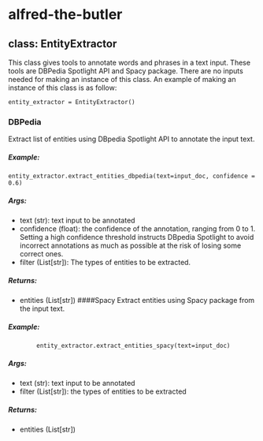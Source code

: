 # alfred-the-butler
## class: EntityExtractor
This class gives tools to annotate words and phrases in a text input. These tools are DBPedia Spotlight API and Spacy package. There are no inputs needed for making an instance of this class. An example of making an instance of this class is as follow:
```
entity_extractor = EntityExtractor()
```
### DBPedia
Extract list of entities using DBpedia Spotlight API to annotate the input text. 
##### Example: 
```
entity_extractor.extract_entities_dbpedia(text=input_doc, confidence = 0.6)
```
##### Args:
- text (str): text input to be annotated
- confidence (float): the confidence of the annotation, ranging from 0 to 1. Setting a high confidence threshold instructs DBpedia Spotlight to avoid incorrect annotations as much as possible at the risk of losing some correct ones.
- filter (List[str]): The types of entities to be extracted.
##### Returns:
- entities (List[str])
####Spacy
Extract entities using Spacy package from the input text.
##### Example:
```
        entity_extractor.extract_entities_spacy(text=input_doc)
```
##### Args:
- text (str): text input to be annotated
- filter (List[str]): the types of entities to be extracted
##### Returns:
- entities (List[str])
